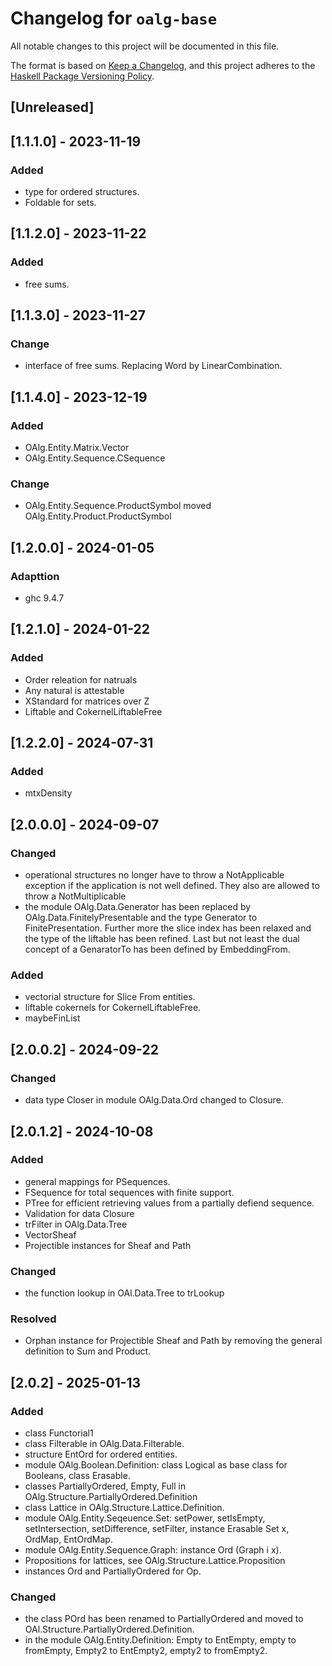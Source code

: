 # Changelog for `oalg-base`

All notable changes to this project will be documented in this file.

The format is based on [Keep a Changelog](https://keepachangelog.com/en/1.0.0/),
and this project adheres to the
[Haskell Package Versioning Policy](https://pvp.haskell.org/).

## [Unreleased]

## [1.1.1.0] - 2023-11-19

### Added
- type for ordered structures.
- Foldable for sets.

## [1.1.2.0] - 2023-11-22

### Added
- free sums.

## [1.1.3.0] - 2023-11-27

### Change
- interface of free sums. Replacing Word by LinearCombination.

## [1.1.4.0] - 2023-12-19

### Added
- OAlg.Entity.Matrix.Vector
- OAlg.Entity.Sequence.CSequence

### Change
- OAlg.Entity.Sequence.ProductSymbol moved OAlg.Entity.Product.ProductSymbol

## [1.2.0.0] - 2024-01-05

### Adapttion
- ghc 9.4.7

## [1.2.1.0] - 2024-01-22

### Added
- Order releation for natruals
- Any natural is attestable
- XStandard for matrices over Z
- Liftable and CokernelLiftableFree

## [1.2.2.0] - 2024-07-31

### Added
- mtxDensity

## [2.0.0.0] - 2024-09-07

### Changed
- operational structures no longer have to throw a NotApplicable exception if
the application is not well defined. They also are allowed to throw a NotMultiplicable
- the module OAlg.Data.Generator has been replaced by OAlg.Data.FinitelyPresentable and the
type Generator to FinitePresentation. Further more the slice index has been relaxed and
the type of the liftable has been refined. Last but not least the dual concept of a GenaratorTo
has been defined by EmbeddingFrom.

### Added
- vectorial structure for Slice From entities.
- liftable cokernels for CokernelLiftableFree.
- maybeFinList

## [2.0.0.2] - 2024-09-22
### Changed
- data type Closer in module OAlg.Data.Ord changed to Closure.

## [2.0.1.2] - 2024-10-08

### Added
- general mappings for PSequences.
- FSequence for total sequences with finite support.
- PTree for efficient retrieving values from a partially defiend sequence.
- Validation for data Closure
- trFilter in OAlg.Data.Tree
- VectorSheaf
- Projectible instances for Sheaf and Path

### Changed
- the function lookup in OAl.Data.Tree to trLookup

### Resolved
- Orphan instance for Projectible Sheaf and Path by removing the general definition to Sum and Product.

## [2.0.2] - 2025-01-13

### Added
- class Functorial1
- class Filterable in OAlg.Data.Filterable.
- structure EntOrd for ordered entities.
- module OAlg.Boolean.Definition: class Logical as base class for Booleans, class Erasable.
- classes PartiallyOrdered, Empty, Full in OAlg.Structure.PartiallyOrdered.Definition
- class Lattice in OAlg.Structure.Lattice.Definition.
- module OAlg.Entity.Seqeuence.Set: setPower, setIsEmpty, setIntersection, setDifference,
  setFilter, instance Erasable Set x, OrdMap, EntOrdMap.
- module OAlg.Entity.Sequence.Graph: instance Ord (Graph i x).
- Propositions for lattices, see OAlg.Structure.Lattice.Proposition
- instances Ord and PartiallyOrdered for Op.

### Changed
- the class POrd has been renamed to PartiallyOrdered and moved to
OAl.Structure.PartiallyOrdered.Definition.
- in the module OAlg.Entity.Definition: Empty to EntEmpty, empty to fromEmpty,
Empty2 to EntEmpty2, empty2 to fromEmpty2.
